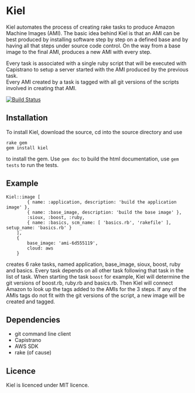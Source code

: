 Kiel
====
Kiel automates the process of creating rake tasks to produce Amazon Machine Images (AMI). The basic idea behind Kiel
is that an AMI can be best produced by installing software step by step on a defined base and by having all that 
steps under source code control. On the way from a base image to the final AMI, produces a new AMI with every step. 

Every task is associated with a single ruby script that will be executed
with Capistrano to setup a server started with the AMI produced by the previous task.  
Every AMI created by a task is tagged with all git versions of the scripts involved in creating that AMI.

[![Build Status](https://secure.travis-ci.org/TorstenRobitzki/Kiel.png)](http://travis-ci.org/TorstenRobitzki/Kiel)

Installation
------------

To install Kiel, download the source, cd into the source directory and use

    rake gem
    gem install kiel

to install the gem. Use `gem doc` to build the html documentation, use `gem tests` to run the tests.

Example
-------

    Kiel::image [
            { name: :application, description: 'build the application image' },
            { name: :base_image, description: 'build the base image' },
            :sioux, :boost, :ruby,
            { name: :basics, scm_name: [ 'basics.rb', 'rakefile' ], setup_name: 'basics.rb' }
        ],
        { 
            base_image: 'ami-6d555119', 
            cloud: aws
        }

creates 6 rake tasks, named application, base_image, sioux, boost, ruby and basics. Every task depends on all other
task following that task in the list of task. When starting the task `boost` for example, Kiel will determine the 
git versions of boost.rb, ruby.rb and basics.rb. Then Kiel will connect Amazon to look up the tags added to the 
AMIs for the 3 steps. If any of the AMIs tags do not fit with the git versions of the script, a new image will be
created and tagged.

Dependencies
------------
   - git command line client
   - Capistrano
   - AWS SDK
   - rake (of cause) 
   
Licence
-------

Kiel is licenced under MIT licence.
